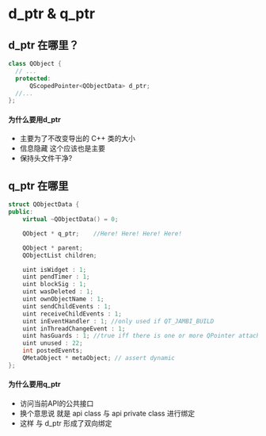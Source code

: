 # d_ptr & q_ptr
## d_ptr 在哪里？
```C++
class QObject {
  // ...
  protected:
      QScopedPointer<QObjectData> d_ptr;
  //...
};
```
#### 为什么要用d_ptr
* 主要为了不改变导出的 C++ 类的大小
* 信息隐藏 这个应该也是主要
* 保持头文件干净?

## q_ptr 在哪里
```C++
struct QObjectData {
public:
    virtual ~QObjectData() = 0;

    QObject * q_ptr;    //Here! Here! Here! Here!

    QObject * parent;
    QObjectList children;

    uint isWidget : 1;
    uint pendTimer : 1;
    uint blockSig : 1;
    uint wasDeleted : 1;
    uint ownObjectName : 1;
    uint sendChildEvents : 1;
    uint receiveChildEvents : 1;
    uint inEventHandler : 1; //only used if QT_JAMBI_BUILD
    uint inThreadChangeEvent : 1;
    uint hasGuards : 1; //true iff there is one or more QPointer attached to this object
    uint unused : 22;
    int postedEvents;
    QMetaObject * metaObject; // assert dynamic
};
```

#### 为什么要用q_ptr
* 访问当前API的公共接口
* 换个意思说 就是 api class 与 api private class 进行绑定
* 这样 与 d_ptr 形成了双向绑定
